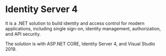 # Identity Server 4
It is a .NET solution to build identity and access control for modern applications, including single sign-on, identity management, authorization, and API security.

The solution is with ASP.NET CORE, Identity Server 4, and Visual Studio 2019.
